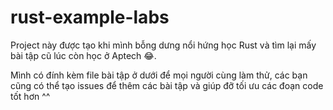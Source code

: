 # rust-example-labs

Project này được tạo khi mình bỗng dưng nổi hứng học Rust và tìm lại mấy bài tập cũ lúc còn học ở Aptech 😂. 

Mình có đính kèm file bài tập ở dưới để mọi người cùng làm thử, các bạn cũng có thể tạo issues để thêm các bài tập và giúp đỡ tối ưu các đoạn code tốt hơn ^^

